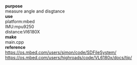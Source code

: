 **purpose**  
measure angle and disgtance  
**use**  
platform:mbed  
IMU:mpu9250  
distance:Vl6180X  
**make**  
main.cpp  
**reference**  
https://os.mbed.com/users/simon/code/SDFileSystem/  
https://os.mbed.com/users/highroads/code/VL6180x/docs/tip/  

